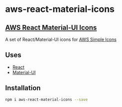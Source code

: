 aws-react-material-icons
==========================

## [AWS React Material-UI Icons](https://philcruz@github.com/philcruz/aws-react-material-icons.git)

A set of React/Material-UI icons for [AWS Simple Icons](https://aws.amazon.com/architecture/icons/)


## Uses


- [React](http://facebook.github.io/react/)
- [Material-UI](http://material-ui.com/)

## Installation
```sh
npm i aws-react-material-icons --save
```


